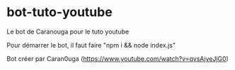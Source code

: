 # bot-tuto-youtube
Le bot de Caranouga pour le tuto youtube

Pour démarrer le bot, il faut faire "npm i && node index.js"

Bot créer par Caran0uga (https://www.youtube.com/watch?v=qvsAjyeJjG0)
